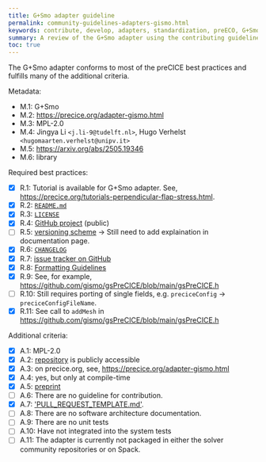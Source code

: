 ```yaml
---
title: G+Smo adapter guideline
permalink: community-guidelines-adapters-gismo.html
keywords: contribute, develop, adapters, standardization, preECO, G+Smo
summary: A review of the G+Smo adapter using the contributing guidelines.
toc: true
---
```


The G+Smo adapter conforms to most of the preCICE best practices and fulfills many of the additional criteria.

Metadata:

- M.1: G+Smo
- M.2: https://precice.org/adapter-gismo.html
- M.3: MPL-2.0
- M.4: Jingya Li `<j.li-9@tudelft.nl>`, Hugo Verhelst `<hugomaarten.verhelst@unipv.it>`
- M.5: https://arxiv.org/abs/2505.19346
- M.6: library

Required best practices:

- [x] R.1: Tutorial is available for G+Smo adapter. See, https://precice.org/tutorials-perpendicular-flap-stress.html.
- [x] R.2: [`README.md`](https://github.com/precice/precice.github.io/blob/master/pages/docs/adapters/adapter-gismo.md)
- [x] R.3: [`LICENSE`](https://github.com/gismo/gsPreCICE/blob/main/LICENSE)
- [x] R.4: [GitHub project](https://github.com/gismo/gsPreCICE) (public)
- [ ] R.5: [versioning scheme](https://github.com/gismo/gsPreCICE/releases/tag/v25.07.0) → Still need to add explaination in documentation page.
- [x] R.6: [`CHANGELOG`](https://github.com/gismo/gsPreCICE/releases/tag/v25.07.0) 
- [x] R.7: [issue tracker on GitHub](https://github.com/gismo/gsPreCICE/issues)
- [x] R.8: [Formatting Guidelines](https://github.com/gismo/gismo/wiki/Contributing#code-style-and-formatting)
- [x] R.9: See, for example, https://github.com/gismo/gsPreCICE/blob/main/gsPreCICE.h
- [ ] R.10: Still requires porting of single fields, e.g. `preciceConfig` → `preciceConfigFileName`.
- [x] R.11: See call to `addMesh` in https://github.com/gismo/gsPreCICE/blob/main/gsPreCICE.h

Additional criteria:

- [x] A.1: MPL-2.0
- [x] A.2: [repository](https://github.com/gismo/gsPreCICE) is publicly accessible
- [x] A.3: on precice.org, see, https://precice.org/adapter-gismo.html
- [x] A.4: yes, but only at compile-time
- [x] A.5: [preprint](https://arxiv.org/abs/2505.19346)
- [ ] A.6: There are no guideline for contribution.
- [x] A.7: ['PULL_REQUEST_TEMPLATE.md'](https://github.com/gismo/gsPreCICE/blob/main/.github/PULL_REQUEST_TEMPLATE.md).
- [ ] A.8: There are no software architecture documentation.
- [ ] A.9: There are no unit tests
- [ ] A.10: Have not integrated into the system tests
- [ ] A.11: The adapter is currently not packaged in either the solver community repositories or on Spack.

